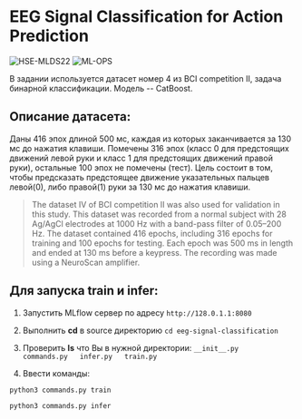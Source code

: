 
# EEG Signal Classification for Action Prediction

![HSE-MLDS22](https://img.shields.io/badge/HSE-MLDS22-blue)
![ML-OPS](https://img.shields.io/badge/ML%20--%20OPS-8A2BE2)


В задании используется датасет номер 4 из BCI competition II, задача бинарной классификации. Модель -- CatBoost.

## Описание датасета:

Даны 416 эпох длиной 500 мс, каждая из которых заканчивается за 130 мс до нажатия клавиши. Помечены 316 эпох (класс 0 для предстоящих движений левой руки и класс 1 для предстоящих движений правой руки), остальные 100 эпох не помечены (тест).
Цель состоит в том, чтобы предсказать предстоящее движение указательных пальцев левой(0), либо правой(1) руки за 130 мс до нажатия клавиши.

>The dataset IV of BCI competition II was also used for validation in this study.
>This dataset was recorded from a normal subject with 28 Ag/AgCl electrodes at 1000 Hz with a band-pass filter of 0.05–200 Hz.
>The dataset contained 416 epochs, including 316 epochs for training and 100 epochs for testing.
>Each epoch was 500 ms in length and ended at 130 ms before a keypress.
>The recording was made using a NeuroScan amplifier.

## Для запуска train и infer:

1) Запустить MLflow сервер по адресу ```http://128.0.1.1:8080```

2) Выполнить **cd** в source директорию ```cd eeg-signal-classification```

3) Проверить **ls** что Вы в нужной директории: ```__init__.py   commands.py   infer.py   train.py```

4) Ввести команды:

```
python3 commands.py train
```

```
python3 commands.py infer
```
